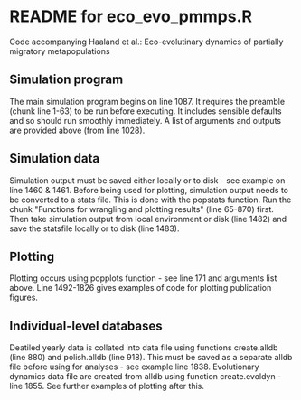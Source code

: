 # README for eco_evo_pmmps.R #
Code accompanying Haaland et al.: Eco-evolutinary dynamics of partially migratory metapopulations

## Simulation program ##
The main simulation program begins on line 1087. It requires the preamble (chunk line 1-63) to be run before executing.
It includes sensible defaults and so should run smoothly immediately.
A list of arguments and outputs are provided above (from line 1028).

## Simulation data ##
Simulation output must be saved either locally or to disk - see example on line 1460 & 1461.
Before being used for plotting, simulation output needs to be converted to a stats file.
This is done with the popstats function. Run the chunk "Functions for wrangling and plotting results" (line 65-870) first.
Then take simulation output from local environment or disk (line 1482) and save the statsfile locally or to disk (line 1483).

## Plotting ##
Plotting occurs using popplots function - see line 171 and arguments list above.
Line 1492-1826 gives examples of code for plotting publication figures.

## Individual-level databases ##
Deatiled yearly data is collated into data file using functions create.alldb (line 880) and polish.alldb (line 918). 
This must be saved as a separate alldb file before using for analyses - see example line 1838.
Evolutionary dynamics data file are created from alldb using function create.evoldyn - line 1855.
See further examples of plotting after this.

